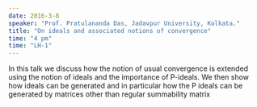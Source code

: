 ```yaml
---
date: 2016-3-8
speaker: "Prof. Pratulananda Das, Jadavpur University, Kolkata."
title: "On ideals and associated notions of convergence"
time: "4 pm" 
time: "LH-1"
---
```

In this talk we discuss how the notion of usual convergence is extended using the notion of ideals and the importance of P-ideals. We then show how ideals can be generated and in particular how the P ideals can be generated by matrices other than regular summability matrix

